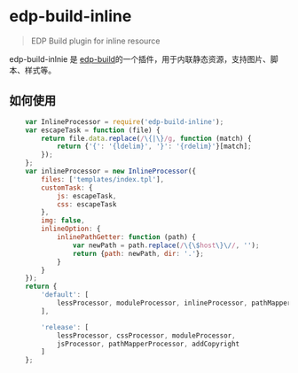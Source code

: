 edp-build-inline
========

> EDP Build plugin for inline resource

edp-build-inlnie 是 [edp-build](https://github.com/ecomfe/edp-build)的一个插件，用于内联静态资源，支持图片、脚本、样式等。

## 如何使用

```javascript
    var InlineProcessor = require('edp-build-inline');
    var escapeTask = function (file) {
        return file.data.replace(/\{|\}/g, function (match) {
            return {'{': '{ldelim}', '}': '{rdelim}'}[match];
        });
    };
    var inlineProcessor = new InlineProcessor({
        files: ['templates/index.tpl'],
        customTask: {
            js: escapeTask,
            css: escapeTask
        },
        img: false,
        inlineOption: {
            inlinePathGetter: function (path) {
                var newPath = path.replace(/\{\$host\}\//, '');
                return {path: newPath, dir: '.'};
            }
        }
    });
    return {
        'default': [
            lessProcessor, moduleProcessor, inlineProcessor, pathMapperProcessor
        ],

        'release': [
            lessProcessor, cssProcessor, moduleProcessor,
            jsProcessor, pathMapperProcessor, addCopyright
        ]
    };
```
